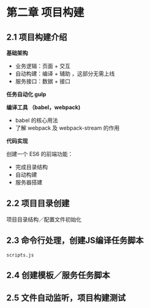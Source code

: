 # 第二章 项目构建

## 2.1 项目构建介绍

**基础架构**

- 业务逻辑：页面 + 交互
- 自动构建：编译 + 辅助 ，这部分无需上线
- 服务接口：数据 + 接口

**任务自动化 gulp**

**编译工具 （babel，webpack)**

- babel 的核心用法
- 了解 webpack 及 webpack-stream 的作用

**代码实现**

创建一个 ES6 的前端功能：

- 完成目录结构
- 自动构建
- 服务器搭建

## 2.2 项目目录创建

项目目录结构／配置文件初始化

## 2.3 命令行处理，创建JS编译任务脚本

`scripts.js`

## 2.4 创建模板／服务任务脚本

## 2.5 文件自动监听，项目构建测试
